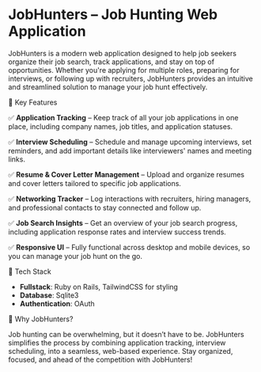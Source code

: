 # JobHunters – Job Hunting Web Application  

JobHunters is a modern web application designed to help job seekers organize their job search, track applications, and stay on top of opportunities. Whether you're applying for multiple roles, preparing for interviews, or following up with recruiters, JobHunters provides an intuitive and streamlined solution to manage your job hunt effectively.  

🌟 Key Features  

✅ **Application Tracking** – Keep track of all your job applications in one place, including company names, job titles, and application statuses.  

✅ **Interview Scheduling** – Schedule and manage upcoming interviews, set reminders, and add important details like interviewers' names and meeting links.  

✅ **Resume & Cover Letter Management** – Upload and organize resumes and cover letters tailored to specific job applications.  

✅ **Networking Tracker** – Log interactions with recruiters, hiring managers, and professional contacts to stay connected and follow up.  

✅ **Job Search Insights** – Get an overview of your job search progress, including application response rates and interview success trends.  

✅ **Responsive UI** – Fully functional across desktop and mobile devices, so you can manage your job hunt on the go.  

🚀 Tech Stack  

- **Fullstack**: Ruby on Rails, TailwindCSS for styling
- **Database**: Sqlite3
- **Authentication**: OAuth

📌 Why JobHunters?

Job hunting can be overwhelming, but it doesn’t have to be. JobHunters simplifies the process by combining application tracking, interview scheduling, into a seamless, web-based experience. Stay organized, focused, and ahead of the competition with JobHunters!
